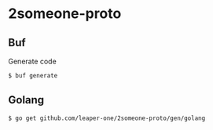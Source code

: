 # 2someone-proto

## Buf
Generate code  
```sh
$ buf generate
```

## Golang 
```sh
$ go get github.com/leaper-one/2someone-proto/gen/golang
```
